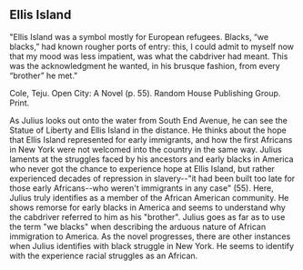 ## Ellis Island
"Ellis Island was a symbol mostly for European refugees. Blacks, “we blacks,” had known rougher ports of entry: this, I could admit to myself now that my mood was less impatient, was what the cabdriver had meant. This was the acknowledgment he wanted, in his brusque fashion, from every “brother” he met."

Cole, Teju. Open City: A Novel (p. 55). Random House Publishing Group. Print.

As Julius looks out onto the water from South End Avenue, he can see the Statue of Liberty and Ellis Island in the distance. He thinks about the hope that Ellis Island represented for early immigrants, and how the first Africans in New York were not welcomed into the country in the same way. Julius laments at the struggles faced by his ancestors and early blacks in America who never got the chance to experience hope at Ellis Island, but rather experienced decades of repression in slavery--"it had been built too late for those early Africans--who weren't immigrants in any case" (55). Here, Julius truly identifies as a member of the African American community. He shows remorse for early blacks in America and seems to understand why the cabdriver referred to him as his "brother". Julius goes as far as to use the term "we blacks" when describing the arduous nature of African immigration to America. As the novel progresses, there are other instances when Julius identifies with black struggle in New York. He seems to identify with the experience racial struggles as an African.

